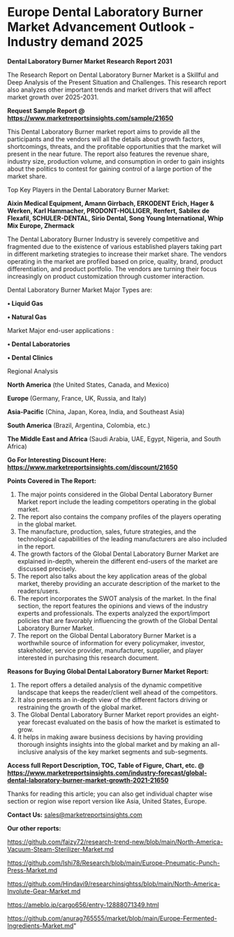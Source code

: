 # Europe Dental Laboratory Burner Market Advancement Outlook - Industry demand 2025

<strong>Dental Laboratory Burner Market Research Report 2031</strong>

The Research Report on Dental Laboratory Burner Market is a Skillful and Deep Analysis of the Present Situation and Challenges. This research report also analyzes other important trends and market drivers that will affect market growth over 2025-2031.

<strong>Request Sample Report @ <a href=https://www.marketreportsinsights.com/sample/21650>https://www.marketreportsinsights.com/sample/21650</a></strong>

This Dental Laboratory Burner market report aims to provide all the participants and the vendors will all the details about growth factors, shortcomings, threats, and the profitable opportunities that the market will present in the near future. The report also features the revenue share, industry size, production volume, and consumption in order to gain insights about the politics to contest for gaining control of a large portion of the market share.

Top Key Players in the Dental Laboratory Burner Market:

<strong>Aixin Medical Equipment, Amann Girrbach, ERKODENT Erich, Hager & Werken, Karl Hammacher, PRODONT-HOLLIGER, Renfert, Sabilex de Flexafil, SCHULER-DENTAL, Sirio Dental, Song Young International, Whip Mix Europe, Zhermack</strong>

The Dental Laboratory Burner Industry is severely competitive and fragmented due to the existence of various established players taking part in different marketing strategies to increase their market share. The vendors operating in the market are profiled based on price, quality, brand, product differentiation, and product portfolio. The vendors are turning their focus increasingly on product customization through customer interaction.

Dental Laboratory Burner Market Major Types are:

<strong>• Liquid Gas

• Natural Gas</strong>

Market Major end-user applications :

<strong>• Dental Laboratories

• Dental Clinics</strong>

Regional Analysis

</u><strong><b>North America</b></strong> (the United States, Canada, and Mexico)

<strong><b>Europe </b></strong>(Germany, France, UK, Russia, and Italy)

<strong><b>Asia-Pacific</b></strong> (China, Japan, Korea, India, and Southeast Asia)

<strong><b>South America</b></strong> (Brazil, Argentina, Colombia, etc.)

<strong><b>The Middle East and Africa</b></strong> (Saudi Arabia, UAE, Egypt, Nigeria, and South Africa)

<strong>Go For Interesting Discount Here: <a href=https://www.marketreportsinsights.com/discount/21650>https://www.marketreportsinsights.com/discount/21650</a></strong>

<strong>Points Covered in The Report:</strong>
<ol>
  <li>The major points considered in the Global Dental Laboratory Burner Market report include the leading competitors operating in the global market.</li>
  <li>The report also contains the company profiles of the players operating in the global market.</li>
  <li>The manufacture, production, sales, future strategies, and the technological capabilities of the leading manufacturers are also included in the report.</li>
  <li>The growth factors of the Global Dental Laboratory Burner Market are explained in-depth, wherein the different end-users of the market are discussed precisely.</li>
  <li>The report also talks about the key application areas of the global market, thereby providing an accurate description of the market to the readers/users.</li>
  <li>The report incorporates the SWOT analysis of the market. In the final section, the report features the opinions and views of the industry experts and professionals. The experts analyzed the export/import policies that are favorably influencing the growth of the Global Dental Laboratory Burner Market.</li>
  <li>The report on the Global Dental Laboratory Burner Market is a worthwhile source of information for every policymaker, investor, stakeholder, service provider, manufacturer, supplier, and player interested in purchasing this research document.</li>
</ol>
<strong>Reasons for Buying Global Dental Laboratory Burner Market Report:</strong>

<ol>
  <li>The report offers a detailed analysis of the dynamic competitive landscape that keeps the reader/client well ahead of the competitors.</li>
  <li>It also presents an in-depth view of the different factors driving or restraining the growth of the global market.</li>
  <li>The Global Dental Laboratory Burner Market report provides an eight-year forecast evaluated on the basis of how the market is estimated to grow.</li>
  <li>It helps in making aware business decisions by having providing thorough insights insights into the global market and by making an all-inclusive analysis of the key market segments and sub-segments.</li>
</ol>
<strong>Access full Report Description, TOC, Table of Figure, Chart, etc. @ <a href=https://www.marketreportsinsights.com/industry-forecast/global-dental-laboratory-burner-market-growth-2021-21650>https://www.marketreportsinsights.com/industry-forecast/global-dental-laboratory-burner-market-growth-2021-21650</a></strong>


Thanks for reading this article; you can also get individual chapter wise section or region wise report version like Asia, United States, Europe.

<strong>Contact Us:</strong>
sales@marketreportsinsights.com

<strong>Our other reports:</strong>

<a href=https://github.com/faizy72/research-trend-new/blob/main/North-America-Vacuum-Steam-Sterilizer-Market.md>https://github.com/faizy72/research-trend-new/blob/main/North-America-Vacuum-Steam-Sterilizer-Market.md</a>

<a href=https://github.com/Ishi78/Research/blob/main/Europe-Pneumatic-Punch-Press-Market.md>https://github.com/Ishi78/Research/blob/main/Europe-Pneumatic-Punch-Press-Market.md</a>

<a href=https://github.com/Hindavi9/researchinsightss/blob/main/North-America-Involute-Gear-Market.md>https://github.com/Hindavi9/researchinsightss/blob/main/North-America-Involute-Gear-Market.md</a>

<a href=https://ameblo.jp/cargo656/entry-12888071349.html>https://ameblo.jp/cargo656/entry-12888071349.html</a>

<a href=https://github.com/anurag765555/market/blob/main/Europe-Fermented-Ingredients-Market.md>https://github.com/anurag765555/market/blob/main/Europe-Fermented-Ingredients-Market.md</a>"
